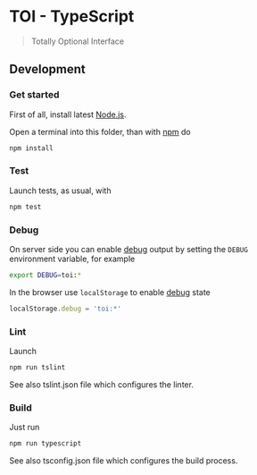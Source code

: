 # TOI - TypeScript

> Totally Optional Interface

## Development

### Get started

First of all, install latest [Node.js].

Open a terminal into this folder, than with [npm] do

```bash
npm install
```

### Test

Launch tests, as usual, with

```bash
npm test
```

### Debug

On server side you can enable [debug] output by setting the `DEBUG`
environment variable, for example

```bash
export DEBUG=toi:*
```

In the browser use `localStorage` to enable [debug] state

```javascript
localStorage.debug = 'toi:*'
```

### Lint

Launch

```bash
npm run tslint
```

See also tslint.json file which configures the linter.

### Build

Just run

```bash
npm run typescript
```

See also tsconfig.json file which configures the build process.

[npm]: https://www.npmjs.com/ "npm"
[Node.js]: https://nodejs.org "Node.js"
[debug]: https://www.npmjs.com/package/debug "small debugging utility"
